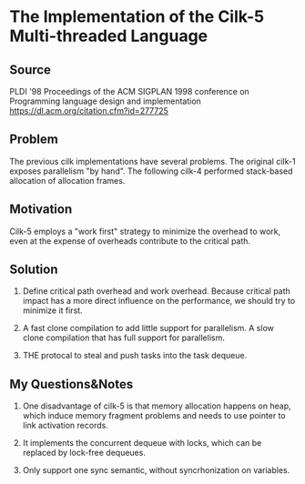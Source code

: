 # The Implementation of the Cilk-5 Multi-threaded Language

## Source

PLDI '98 Proceedings of the ACM SIGPLAN 1998 conference on Programming language design and implementation 
https://dl.acm.org/citation.cfm?id=277725

## Problem

The previous cilk implementations have several problems. The original cilk-1 exposes parallelism "by hand". The following cilk-4 performed stack-based allocation of allocation frames. 

## Motivation

Cilk-5 employs a "work first" strategy to minimize the overhead to work, even at the expense of overheads contribute to the critical path.

## Solution

1. Define critical path overhead and work overhead. Because critical path impact has a more direct influence on the performance, we should try to minimize it first.

2. A fast clone compilation to add little support for parallelism. A slow clone compilation that has full support for parallelism.

3. THE protocal to steal and push tasks into the task dequeue. 

## My Questions&Notes

1. One disadvantage of cilk-5 is that memory allocation happens on heap, which induce memory fragment problems and needs to use pointer to link activation records.

2. It implements the concurrent dequeue with locks, which can be replaced  by lock-free dequeues.

3. Only support one sync semantic, without syncrhonization on variables.